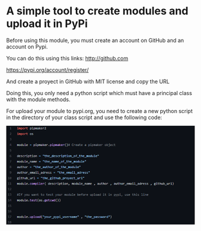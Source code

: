 # A simple tool to create modules and upload it in PyPi


Before using this module, you must create an account on GitHub and an account on Pypi.

You can do this using this links:
http://github.com

https://pypi.org/account/register/

And create a proyect in GitHub with MIT license and copy the URL

Doing this, you only need a python script which must have a principal class with the module methods.

For upload your module to pypi.org, you need to create a new python script in the directory of your class script and use the following code:

![Example Code](https://github.com/DanteAnnetta/pipmaker/blob/main/Example.png)

